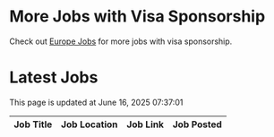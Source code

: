 # More Jobs with Visa Sponsorship

Check out [Europe Jobs](https://github.com/sureshparimi/europejobs#latest-jobs) for more jobs with visa sponsorship.

# Latest Jobs

This page is updated at June 16, 2025 07:37:01

| Job Title | Job Location | Job Link | Job Posted |
| --- | --- | --- | --- |
